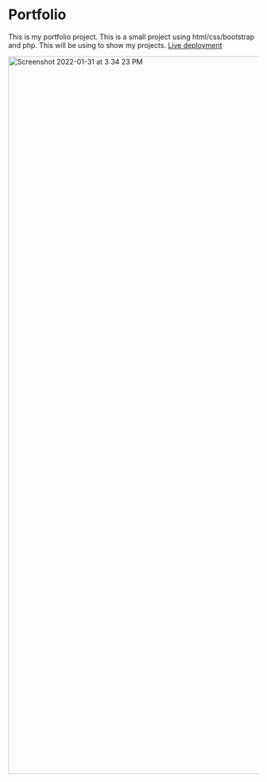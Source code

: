 # Portfolio
This is my portfolio project. This is a small project using html/css/bootstrap and php. This will be using to show my projects.
[Live deployment](https://portfolio-vipul1.herokuapp.com/)

<img width="1440" alt="Screenshot 2022-01-31 at 3 34 23 PM" src="https://user-images.githubusercontent.com/98515294/151774241-6ad96a11-e50a-49ec-8bc0-d381945d952a.png">

